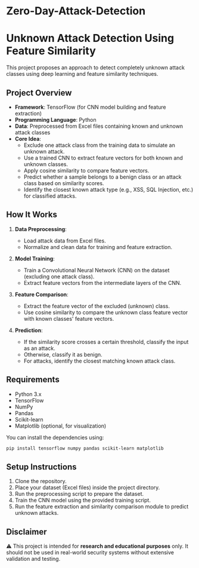 # Zero-Day-Attack-Detection

# Unknown Attack Detection Using Feature Similarity

This project proposes an approach to detect completely unknown attack classes using deep learning and feature similarity techniques.

## Project Overview

- **Framework**: TensorFlow (for CNN model building and feature extraction)
- **Programming Language**: Python
- **Data**: Preprocessed from Excel files containing known and unknown attack classes
- **Core Idea**:  
  - Exclude one attack class from the training data to simulate an unknown attack.
  - Use a trained CNN to extract feature vectors for both known and unknown classes.
  - Apply cosine similarity to compare feature vectors.
  - Predict whether a sample belongs to a benign class or an attack class based on similarity scores.
  - Identify the closest known attack type (e.g., XSS, SQL Injection, etc.) for classified attacks.

## How It Works

1. **Data Preprocessing**:  
   - Load attack data from Excel files.
   - Normalize and clean data for training and feature extraction.

2. **Model Training**:  
   - Train a Convolutional Neural Network (CNN) on the dataset (excluding one attack class).
   - Extract feature vectors from the intermediate layers of the CNN.

3. **Feature Comparison**:  
   - Extract the feature vector of the excluded (unknown) class.
   - Use cosine similarity to compare the unknown class feature vector with known classes' feature vectors.

4. **Prediction**:  
   - If the similarity score crosses a certain threshold, classify the input as an attack.
   - Otherwise, classify it as benign.
   - For attacks, identify the closest matching known attack class.

## Requirements

- Python 3.x
- TensorFlow
- NumPy
- Pandas
- Scikit-learn
- Matplotlib (optional, for visualization)

You can install the dependencies using:

```bash
pip install tensorflow numpy pandas scikit-learn matplotlib
```

## Setup Instructions

1. Clone the repository.
2. Place your dataset (Excel files) inside the project directory.
3. Run the preprocessing script to prepare the dataset.
4. Train the CNN model using the provided training script.
5. Run the feature extraction and similarity comparison module to predict unknown attacks.

## Disclaimer

⚠️ This project is intended for **research and educational purposes** only. It should not be used in real-world security systems without extensive validation and testing.

